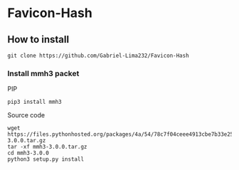 # Favicon-Hash


## How to install 

```
git clone https://github.com/Gabriel-Lima232/Favicon-Hash
```

### Install mmh3 packet

PIP

```
pip3 install mmh3
```


Source code

```
wget https://files.pythonhosted.org/packages/4a/54/78c7f04ceee4913cbe7b33e253867c1da2291c80dfa6062dc6aaabb6cef8/mmh3-3.0.0.tar.gz
tar -xf mmh3-3.0.0.tar.gz
cd mmh3-3.0.0
python3 setup.py install
```
